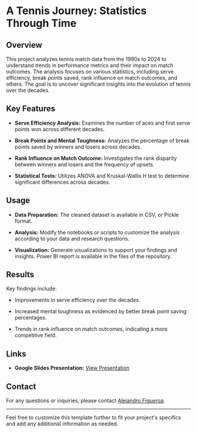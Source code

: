 # A Tennis Journey: Statistics Through Time

## Overview

This project analyzes tennis match data from the 1990s to 2024 to understand trends in performance metrics and their impact on match outcomes. The analysis focuses on various statistics, including serve efficiency, break points saved, rank influence on match outcomes, and others. The goal is to uncover significant insights into the evolution of tennis over the decades.

## Key Features

- **Serve Efficiency Analysis:** Examines the number of aces and first serve points won across different decades.

- **Break Points and Mental Toughness:** Analyzes the percentage of break points saved by winners and losers across decades.

- **Rank Influence on Match Outcome:** Investigates the rank disparity between winners and losers and the frequency of upsets.

- **Statistical Tests:** Utilizes ANOVA and Kruskal-Wallis H test to determine significant differences across decades.

## Usage

- **Data Preparation:** The cleaned dataset is available in CSV, or Pickle format.

- **Analysis:** Modify the notebooks or scripts to customize the analysis according to your data and research questions.

- **Visualization:** Generate visualizations to support your findings and insights. Power BI report is available in the files of the repository.

## Results

Key findings include:

- Improvements in serve efficiency over the decades.

- Increased mental toughness as evidenced by better break point saving percentages.

- Trends in rank influence on match outcomes, indicating a more competitive field.

## Links

- **Google Slides Presentation:** [View Presentation](https://docs.google.com/presentation/d/1iepMzTk-FtbHGxYSGngt62Ws9nb3HCAVp0V7HfMedEw/edit#slide=id.g2153746a162_1_42)

## Contact

For any questions or inquiries, please contact [Alejandro Figueroa](mailto:alejandro.figueroa5@upr.edu).

---

Feel free to customize this template further to fit your project's specifics and add any additional information as needed.
